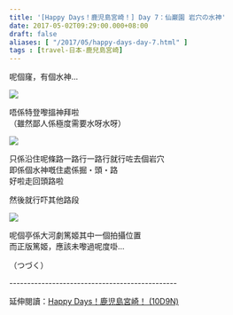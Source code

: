 ```yaml
---
title: '[Happy Days！鹿児島宮崎！] Day 7：仙巌園 岩穴の水神'
date: 2017-05-02T09:29:00.000+08:00
draft: false
aliases: [ "/2017/05/happy-days-day-7.html" ]
tags : [travel-日本-鹿兒島宮崎]
---
```


呢個窿，有個水神...  

![](/images/kojkmi7d11.jpg)

唔係特登嚟搵神拜啦  
（雖然鄙人係極度需要水呀水呀）  

![](/images/kojkmi7d11a.jpg)

只係沿住呢條路一路行一路行就行咗去個岩穴  
即係個水神嘅住處係掘・頭・路  
好啦走回頭路啦  
  
然後就行吓其他路段  
  
  

![](/images/kojkmi7d11b.jpg)

呢個亭係大河劇篤姬其中一個拍攝位置  
而正版篤姬，應該未嚟過呢度啩...  
  
  
（つづく）  
  
\-----------------------------------------------  
  
延伸閱讀：[Happy Days！鹿児島宮崎！ (10D9N)](https://hidie.net/kojkmi10d9n/)
